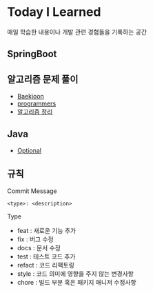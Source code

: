# Today I Learned
매일 학습한 내용이나 개발 관련 경험들을 기록하는 공간



## SpringBoot

## 알고리즘 문제 풀이

- [Baekjoon](https://github.com/tkfdkskarl56/MyStudy/tree/main/%EB%B0%B1%EC%A4%80)
- [programmers](https://github.com/tkfdkskarl56/MyStudy/tree/main/%ED%94%84%EB%A1%9C%EA%B7%B8%EB%9E%98%EB%A8%B8%EC%8A%A4)
- [알고리즘 정리](https://github.com/tkfdkskarl56/MyStudy/tree/main/%EC%95%8C%EA%B3%A0%EB%A6%AC%EC%A6%98/%EC%A0%95%EB%A0%AC)

## Java
- [Optional](https://github.com/tkfdkskarl56/MyStudy/blob/main/Java/Optional.md)

## 규칙

Commit Message
```
<type>: <description>
```
Type
- feat : 새로운 기능 추가
- fix : 버그 수정
- docs : 문서 수정
- test : 테스트 코드 추가
- refact : 코드 리팩토링
- style : 코드 의미에 영향을 주지 않는 변경사항
- chore : 빌드 부분 혹은 패키지 매니저 수정사항

